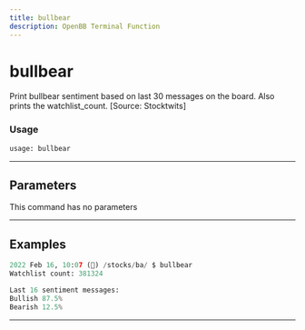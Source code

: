 ```yaml
---
title: bullbear
description: OpenBB Terminal Function
---
```


# bullbear

Print bullbear sentiment based on last 30 messages on the board. Also prints the watchlist_count. [Source: Stocktwits]

### Usage

```python
usage: bullbear
```

---

## Parameters

This command has no parameters

---

## Examples

```python
2022 Feb 16, 10:07 (🦋) /stocks/ba/ $ bullbear
Watchlist count: 381324

Last 16 sentiment messages:
Bullish 87.5%
Bearish 12.5%
```

---

